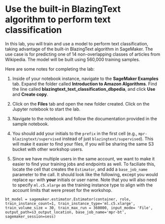 # Use the built-in BlazingText algorithm to perform text classification

In this lab, you will train and use a model to perform text classification,
taking advantage of the built-in BlazingText algorithm in SageMaker. The use case is for predicting one of 14 non-overlapping classes of articles from Wikipedia. The model will be built using 560,000 training samples.

Here are some notes for completing the lab:

1. Inside of your notebook instance, navigate to the **SageMaker Examples** tab. Expand the folder
called **Introduction to Amazon Algorithms**. Find the line called **blazingtext_text_classification_dbpedia**, and
click **Use** and **Create copy**.

2. Click on the **Files** tab and open the new folder created. Click on the Jupyter notebook to start the lab.

3. Navigate to the notebook and follow the documentation provided in the sample notebook.

4. You should add your initials to the `prefix` in the first cell (e.g., `mpr-blazingtext/supervised` instead of just `blazingtext/supervised`). This will make it easier to find your files, if you will be sharing the same S3 bucket with other workshop users.

5. Since we have multiple users in the same account, we want to make it easier to find your training jobs and endpoints as well. To faciliate this, locate the cell that creates the `Estimator`, and add a `base_job_name` parameter to the call. It should look like the following, except you would replace `mpr` with **your** initials or user name. Note that you will also need to specify `ml.c5.xlarge` as the training instance type to align with the account limits that were preset for the workshop.

``
bt_model = sagemaker.estimator.Estimator(container,
  role, train_instance_count=1,
   train_instance_type='ml.c5.xlarge',
   train_volume_size = 30,
   train_max_run = 360000,
   input_mode= 'File',
   output_path=s3_output_location,
   base_job_name='mpr-bt',
   sagemaker_session=sess)
``
